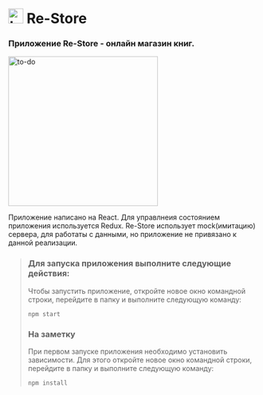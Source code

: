 # <a href="https://github.com/SeniorIgor/To-Do#-to-do"><img src="https://st.depositphotos.com/2001403/2890/i/450/depositphotos_28904783-stock-photo-old-vintage-books-on-wooden.jpg" alt="to-do" width="30" height="auto"/></a> Re-Store
### Приложение Re-Store - онлайн магазин книг.

<img src="https://st.depositphotos.com/2001403/2890/i/450/depositphotos_28904783-stock-photo-old-vintage-books-on-wooden.jpg" alt="to-do" width="300" height="auto"/>

Приложение написано на React. Для управлнеия состоянием приложения используется Redux.
Re-Store использует mock(имитацию) сервера, для работаты с данными, но приложение не привязано к данной реализации.
  
> ### Для запуска приложения выполните следующие действия:
> Чтобы запустить приложение, откройте новое окно командной строки, перейдите в папку и выполните следующую команду:
> 
> ```
> npm start
> ```  
>  
> ### На заметку
> При первом запуске приложения необходимо установить зависимости. Для этого откройте новое окно командной строки, перейдите в папку и выполните следующую команду:
> ```
> npm install
> ```  
